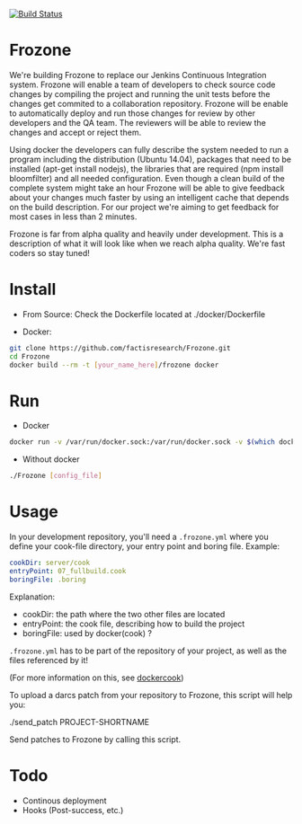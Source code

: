 [![Build Status](https://travis-ci.org/factisresearch/Frozone.svg)](https://travis-ci.org/factisresearch/Frozone)

Frozone
=====

We're building Frozone to replace our Jenkins Continuous Integration system.  Frozone will enable a team of developers to check source code changes by compiling the project and running the unit tests before the changes get commited to a collaboration repository.  Frozone will be enable to automatically deploy and run those changes for review by other developers and the QA team.  The reviewers will be able to review the changes and accept or reject them.

Using docker the developers can fully describe the system needed to run a program including the distribution (Ubuntu 14.04), packages that need to be installed (apt-get install nodejs), the libraries that are required (npm install bloomfilter) and all needed configuration.  Even though a clean build of the complete system might take an hour Frozone will be able to give feedback about your changes much faster by using an intelligent cache that depends on the build description.  For our project we're aiming to get feedback for most cases in less than 2 minutes.

Frozone is far from alpha quality and heavily under development.  This is a description of what it will look like when we reach alpha quality.  We're fast coders so stay tuned!

# Install

* From Source:
Check the Dockerfile located at ./docker/Dockerfile

* Docker:
```bash
git clone https://github.com/factisresearch/Frozone.git
cd Frozone
docker build --rm -t [your_name_here]/frozone docker
```

# Run

* Docker
```bash
docker run -v /var/run/docker.sock:/var/run/docker.sock -v $(which docker):$(which docker) -d -p 8080:8080 [your_name_here]/frozone
```

* Without docker
```bash
./Frozone [config_file]
```

# Usage

In your development repository, you'll need a `.frozone.yml` where you define your cook-file directory, your entry point and boring file. Example:

```yml
cookDir: server/cook
entryPoint: 07_fullbuild.cook
boringFile: .boring
```
Explanation:

* cookDir: the path where the two other files are located
* entryPoint: the cook file, describing how to build the project
* boringFile: used by docker(cook) ?

`.frozone.yml` has to be part of the repository of your project, as well as the files referenced by it!

(For more information on this, see [dockercook](https://github.com/factisresearch/dockercook))

To upload a darcs patch from your repository to Frozone, this script will help you:

./send_patch PROJECT-SHORTNAME

Send patches to Frozone by calling this script.

# Todo

* Continous deployment
* Hooks (Post-success, etc.)
